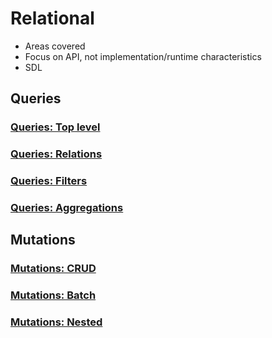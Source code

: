 # Relational

* Areas covered
* Focus on API, not implementation/runtime characteristics
* SDL


## Queries

### [Queries: Top level](2-2-queries/2-2-1-toplevel.md)

### [Queries: Relations](2-2-queries/2-2-2-relations.md)

### [Queries: Filters](2-2-queries/2-2-3-filters.md)

### [Queries: Aggregations](2-2-queries/2-2-4-aggregations.md)

## Mutations

### [Mutations: CRUD](2-3-mutations/2-3-1-crud.md)

### [Mutations: Batch](2-3-mutations/2-3-2-batch.md)

### [Mutations: Nested](2-3-mutations/2-3-3-nested.md)
